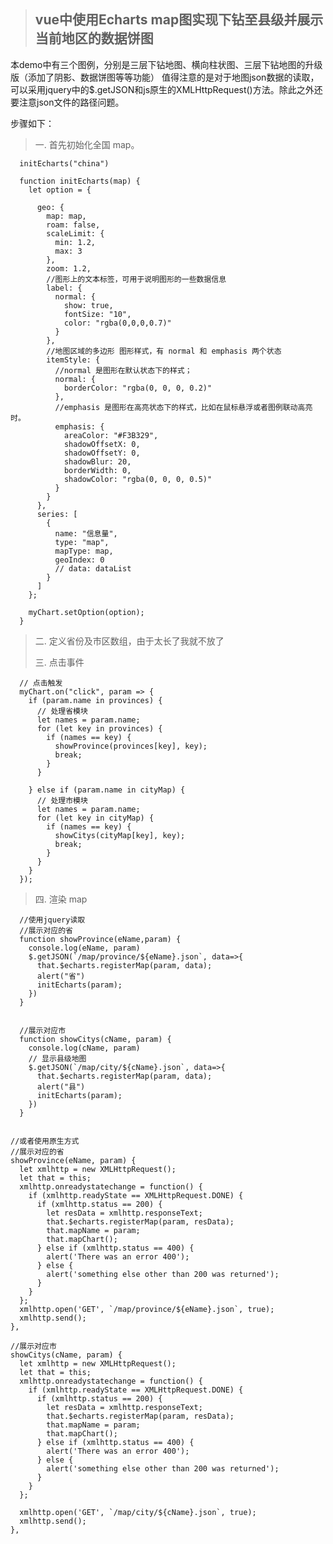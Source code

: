> ## vue中使用Echarts map图实现下钻至县级并展示当前地区的数据饼图
>
>
本demo中有三个图例，分别是三层下钻地图、横向柱状图、三层下钻地图的升级版（添加了阴影、数据饼图等等功能）
值得注意的是对于地图json数据的读取，可以采用jquery中的$.getJSON和js原生的XMLHttpRequest()方法。除此之外还要注意json文件的路径问题。
>
步骤如下：
> 一.    首先初始化全国 map。

      initEcharts("china")

      function initEcharts(map) {
        let option = {

          geo: {
            map: map,
            roam: false,
            scaleLimit: {
              min: 1.2,
              max: 3
            },
            zoom: 1.2,
            //图形上的文本标签，可用于说明图形的一些数据信息
            label: {
              normal: {
                show: true,
                fontSize: "10",
                color: "rgba(0,0,0,0.7)"
              }
            },
            //地图区域的多边形 图形样式，有 normal 和 emphasis 两个状态
            itemStyle: {
              //normal 是图形在默认状态下的样式；
              normal: {
                borderColor: "rgba(0, 0, 0, 0.2)"
              },
              //emphasis 是图形在高亮状态下的样式，比如在鼠标悬浮或者图例联动高亮时。
              emphasis: {
                areaColor: "#F3B329",
                shadowOffsetX: 0,
                shadowOffsetY: 0,
                shadowBlur: 20,
                borderWidth: 0,
                shadowColor: "rgba(0, 0, 0, 0.5)"
              }
            }
          },
          series: [
            {
              name: "信息量",
              type: "map",
              mapType: map,
              geoIndex: 0
              // data: dataList
            }
          ]
        };

        myChart.setOption(option);
      }

> 二.   定义省份及市区数组，由于太长了我就不放了
>
>
> 三.   点击事件
   
      // 点击触发
      myChart.on("click", param => {
        if (param.name in provinces) {
          // 处理省模块
          let names = param.name;
          for (let key in provinces) {
            if (names == key) {
              showProvince(provinces[key], key);
              break;
            }
          }

        } else if (param.name in cityMap) {
          // 处理市模块
          let names = param.name;
          for (let key in cityMap) {
            if (names == key) {
              showCitys(cityMap[key], key);
              break;
            }
          }
        }
      });


> 四. 渲染 map

      //使用jquery读取
      //展示对应的省
      function showProvince(eName,param) {
        console.log(eName, param)
        $.getJSON(`/map/province/${eName}.json`, data=>{
          that.$echarts.registerMap(param, data);
          alert("省")
          initEcharts(param);
        })
      }


      //展示对应市
      function showCitys(cName, param) {
        console.log(cName, param)
        // 显示县级地图
        $.getJSON(`/map/city/${cName}.json`, data=>{
          that.$echarts.registerMap(param, data);
          alert("县")
          initEcharts(param);
        })
      }
    
    
    //或者使用原生方式
    //展示对应的省
    showProvince(eName, param) {
      let xmlhttp = new XMLHttpRequest();
      let that = this;
      xmlhttp.onreadystatechange = function() {
        if (xmlhttp.readyState == XMLHttpRequest.DONE) {
          if (xmlhttp.status == 200) {
            let resData = xmlhttp.responseText;
            that.$echarts.registerMap(param, resData);
            that.mapName = param;
            that.mapChart();
          } else if (xmlhttp.status == 400) {
            alert('There was an error 400');
          } else {
            alert('something else other than 200 was returned');
          }
        }
      };
      xmlhttp.open('GET', `/map/province/${eName}.json`, true);
      xmlhttp.send();
    },

    //展示对应市
    showCitys(cName, param) {
      let xmlhttp = new XMLHttpRequest();
      let that = this;
      xmlhttp.onreadystatechange = function() {
        if (xmlhttp.readyState == XMLHttpRequest.DONE) {
          if (xmlhttp.status == 200) {
            let resData = xmlhttp.responseText;
            that.$echarts.registerMap(param, resData);
            that.mapName = param;
            that.mapChart();
          } else if (xmlhttp.status == 400) {
            alert('There was an error 400');
          } else {
            alert('something else other than 200 was returned');
          }
        }
      };

      xmlhttp.open('GET', `/map/city/${cName}.json`, true);
      xmlhttp.send();
    },
